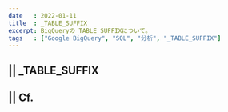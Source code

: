 ```yaml
---
date   : 2022-01-11
title  : _TABLE_SUFFIX
excerpt: BigQueryの_TABLE_SUFFIXについて。
tags   : ["Google BigQuery", "SQL", "分析", "_TABLE_SUFFIX"]
---
```


## || _TABLE_SUFFIX

## || Cf.
